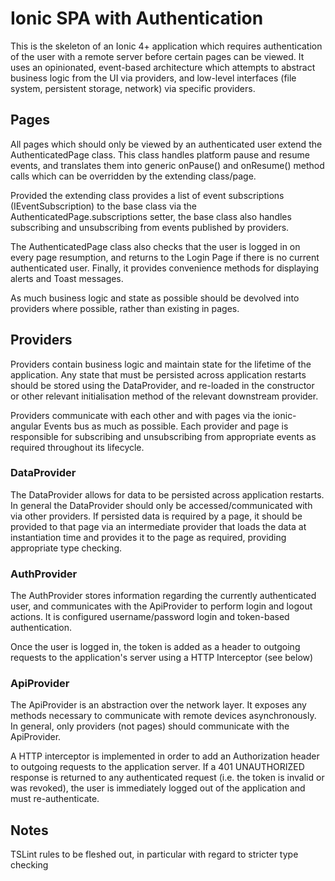 # Ionic SPA with Authentication #

This is the skeleton of an Ionic 4+ application which requires authentication of the user with a remote server before 
certain pages can be viewed. It uses an opinionated, event-based architecture which attempts to abstract business logic
from the UI via providers, and low-level interfaces (file system, persistent storage, network) via specific providers.

## Pages ##

All pages which should only be viewed by an authenticated user extend the AuthenticatedPage class. This class handles
platform pause and resume events, and translates them into generic onPause() and onResume() method calls which can be
overridden by the extending class/page. 

Provided the extending class provides a list of event subscriptions (IEventSubscription) to the base class via the 
AuthenticatedPage.subscriptions setter, the base class also handles subscribing and unsubscribing from events published
by providers.

The AuthenticatedPage class also checks that the user is logged in on every page resumption, and returns to the Login
Page if there is no current authenticated user. Finally, it provides convenience methods for displaying alerts and
Toast messages.

As much business logic and state as possible should be devolved into providers where possible, rather than existing in
pages.

## Providers ##

Providers contain business logic and maintain state for the lifetime of the application. Any state that must be persisted
across application restarts should be stored using the DataProvider, and re-loaded in the constructor or other relevant
initialisation method of the relevant downstream provider.

Providers communicate with each other and with pages via the ionic-angular Events bus as much as possible. Each provider
and page is responsible for subscribing and unsubscribing from appropriate events as required throughout its lifecycle. 

### DataProvider ###

The DataProvider allows for data to be persisted across application restarts. In general the DataProvider should only be
accessed/communicated with via other providers. If persisted data is required by a page, it should be provided to that 
page via an intermediate provider that loads the data at instantiation time and provides it to the page as required, 
providing appropriate type checking.

### AuthProvider ###

The AuthProvider stores information regarding the currently authenticated user, and communicates with the ApiProvider to
perform login and logout actions. It is configured username/password login and token-based authentication.

Once the user is logged in, the token is added as a header to outgoing requests to the application's server using a HTTP
Interceptor (see below)

### ApiProvider ###

The ApiProvider is an abstraction over the network layer. It exposes any methods necessary to communicate with remote 
devices asynchronously. In general, only providers (not pages) should communicate with the ApiProvider.

A HTTP interceptor is implemented in order to add an Authorization header to outgoing requests to the application server.
If a 401 UNAUTHORIZED response is returned to any authenticated request (i.e. the token is invalid or was revoked), the 
user is immediately logged out of the application and must re-authenticate. 


## Notes ##
TSLint rules to be fleshed out, in particular with regard to stricter type checking

